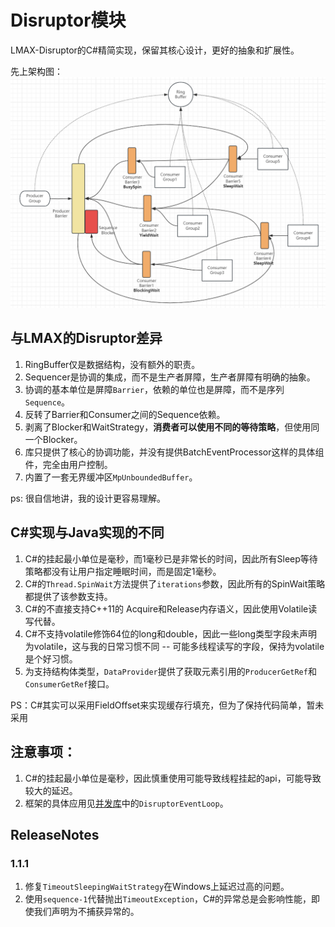 # Disruptor模块

LMAX-Disruptor的C#精简实现，保留其核心设计，更好的抽象和扩展性。

先上架构图：![Disruptor架构图](../../docs/res/MyDisruptor.png)

## 与LMAX的Disruptor差异

1. RingBuffer仅是数据结构，没有额外的职责。
2. Sequencer是协调的集成，而不是生产者屏障，生产者屏障有明确的抽象。
3. 协调的基本单位是屏障`Barrier`，依赖的单位也是屏障，而不是序列`Sequence`。
4. 反转了Barrier和Consumer之间的Sequence依赖。
5. 剥离了Blocker和WaitStrategy，**消费者可以使用不同的等待策略**，但使用同一个Blocker。
6. 库只提供了核心的协调功能，并没有提供BatchEventProcessor这样的具体组件，完全由用户控制。
7. 内置了一套无界缓冲区`MpUnboundedBuffer`。

ps: 很自信地讲，我的设计更容易理解。

## C#实现与Java实现的不同

1. C#的挂起最小单位是毫秒，而1毫秒已是非常长的时间，因此所有Sleep等待策略都没有让用户指定睡眠时间，而是固定1毫秒。
2. C#的`Thread.SpinWait`方法提供了`iterations`参数，因此所有的SpinWait策略都提供了该参数支持。
3. C#的不直接支持C++11的 Acquire和Release内存语义，因此使用Volatile读写代替。
4. C#不支持volatile修饰64位的long和double，因此一些long类型字段未声明为volatile，这与我的日常习惯不同 -- 可能多线程读写的字段，保持为volatile是个好习惯。
5. 为支持结构体类型，`DataProvider`提供了获取元素引用的`ProducerGetRef`和`ConsumerGetRef`接口。

PS：C#其实可以采用FieldOffset来实现缓存行填充，但为了保持代码简单，暂未采用

## 注意事项：

1. C#的挂起最小单位是毫秒，因此慎重使用可能导致线程挂起的api，可能导致较大的延迟。
2. 框架的具体应用见[并发库](../Wjybxx.Commons.Concurrent)中的`DisruptorEventLoop`。

## ReleaseNotes

### 1.1.1

1. 修复`TimeoutSleepingWaitStrategy`在Windows上延迟过高的问题。
2. 使用`sequence-1`代替抛出`TimeoutException`，C#的异常总是会影响性能，即使我们声明为不捕获异常的。
